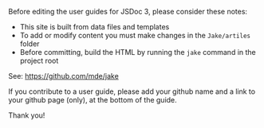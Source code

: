 Before editing the user guides for JSDoc 3, please consider these notes:

- This site is built from data files and templates
- To add or modify content you must make changes in the `Jake/artiles` folder
- Before committing, build the HTML by running the `jake` command in the project root

See: https://github.com/mde/jake

If you contribute to a user guide, please add your github name and a link to your github page (only), at the bottom of the guide.

Thank you!